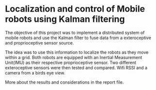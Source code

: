 # Localization and control of Mobile robots using Kalman filtering

The objective of this project was to implement a distributed system of mobile robots and use the Kalman filter to fuse data from a exteroceptive and proprioceptive sensor source. 

The idea was to use this information to localize the robots as they move within a grid. Both robots are equipped with an Inertial Measurement Unit(IMU) as their respective proprioceptive sensor. Two different exteroceptive sensors were then tested and compared. Wifi RSSI and a camera from a birds eye view.

More about the results and considerations in the report file.
